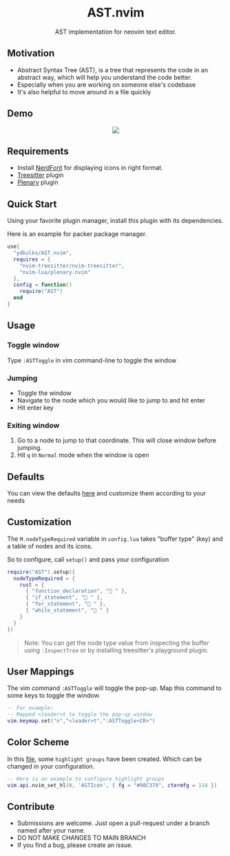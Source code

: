 <h1 align="center"> AST.nvim </h1>

<p align="center">AST implementation for neovim text editor.</p>

## Motivation
- Abstract Syntax Tree (AST), is a tree that represents the code in an abstract way, which will
help you understand the code better.
- Especially when you are working on someone else's codebase
- It's also helpful to move around in a file quickly

## Demo
<div align="center">

![](https://github.com/ydkulks/AST.nvim/assets/56758248/04a223fa-ed67-45d8-8d60-aa57cdca7481)
</div>

## Requirements

- Install [NerdFont](https://www.nerdfonts.com/) for displaying icons in right format.
- [Treesitter](https://github.com/nvim-treesitter/nvim-treesitter) plugin
- [Plenary](https://github.com/nvim-lua/plenary.nvim) plugin

## Quick Start
Using your favorite plugin manager, install this plugin with its dependencies.

Here is an example for packer package manager.
```lua
use{
  "ydkulks/AST.nvim",
  requires = {
    "nvim-treesitter/nvim-treesitter",
    "nvim-lua/plenary.nvim"
  },
  config = function()
    require("AST")
  end
}
```

## Usage

### Toggle window

Type `:ASTToggle` in vim command-line to toggle the window

### Jumping
- Toggle the window
- Navigate to the node which you would like to jump to and hit enter
- Hit enter key

### Exiting window

1. Go to a node to jump to that coordinate. This will close window before jumping.
2. Hit `q` in `Normal` mode when the window is open

## Defaults

You can view the defaults [here](https://github.com/ydkulks/AST.nvim/blob/0b8189c9cea41e3842a2fe01558b10adba3d4289/lua/AST/config.lua#L3) 
and customize them according to your needs

## Customization

The `M.nodeTypeRequired` variable in `config.lua` takes "buffer type" (key) and a table of nodes and its icons.

So to configure, call `setup()` and pass your configuration
```lua
require("AST").setup({
  nodeTypeRequired = {
    rust = {
      { "function_declaration", "󰡱 " },
      { "if_statement", " " },
      { "for_statement", " " },
      { "while_statement", " " }
    }
  }
})
```
> Note: You can get the node type value from inspecting the buffer using `:InspectTree` or by installing
> treesitter's playground plugin.

## User Mappings

The vim command `:ASTToggle` will toggle the pop-up. Map this command to some keys to toggle the window.
```lua
-- For example:
-- Mapped <leader>t to toggle the pop-up window
vim.keymap.set("n","<leader>t",":ASTToggle<CR>")
```

## Color Scheme

In this [file](https://github.com/ydkulks/AST.nvim/blob/0b8189c9cea41e3842a2fe01558b10adba3d4289/lua/AST/theme.lua#L3), 
some `highlight groups` have been created. Which can be changed in your configuration.

```lua
-- Here is an example to configure highlight groups
vim.api.nvim_set_hl(0, 'ASTIcon', { fg = "#98C379", ctermfg = 114 })
```

## Contribute

- Submissions are welcome. Just open a pull-request under a branch named after your name.
- DO NOT MAKE CHANGES TO MAIN BRANCH
- If you find a bug, please create an issue.
